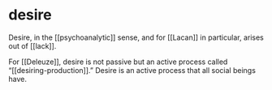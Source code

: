 # desire

Desire, in the [[psychoanalytic]] sense, and for [[Lacan]] in particular, arises out of [[lack]].

For [[Deleuze]], desire is not passive but an active process called &ldquo;[[desiring-production]].&rdquo; Desire is an active process that all social beings have.

